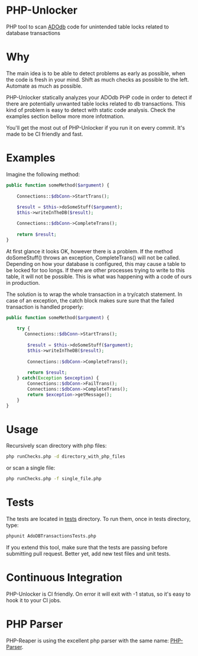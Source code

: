 PHP-Unlocker
==========
PHP tool to scan [ADOdb](http://adodb.sourceforge.net) code for unintended table locks related to database transactions

Why
===
The main idea is to be able to detect problems as early as possible, when the code is fresh in your mind. Shift as much checks as possible to the left. Automate as much as possible. 

PHP-Unlocker statically analyzes your ADOdb PHP code in order to detect if there are potentially unwanted table locks related to db transactions. This kind of problem is easy to detect with static code analysis. Check the examples section bellow more more infotmation.  

You'll get the most out of PHP-Unlocker if you run it on every commit. It's made to be CI friendly and fast.


Examples
========

Imagine the following method:

```php
public function someMethod($argument) {
        
    Connections::$dbConn->StartTrans();
    
    $result = $this->doSomeStuff($argument);
    $this->writeInTheDB($result);        

    Connections::$dbConn->CompleteTrans();
    
    return $result;
}
```

At first glance it looks OK, however there is a problem. If the method doSomeStuff() throws an exception, CompleteTrans() will not be called. Depending on how your database is configured, this may cause a table to be locked for too longs. If there are other processes trying to write to this table, it will not be possible. This is what was happening with a code of ours in production.

The solution is to wrap the whole transaction in a try/catch statement. In case of an exception, the catch block makes sure sure that the failed transaction is handled properly:  

 ```php
 public function someMethod($argument) {
    
     try {
        Connections::$dbConn->StartTrans();
             
         $result = $this->doSomeStuff($argument);
         $this->writeInTheDB($result);        
         
         Connections::$dbConn->CompleteTrans();
             
         return $result;
     } catch(Exception $exception) {
         Connections::$dbConn->FailTrans();
         Connections::$dbConn->CompleteTrans();
         return $exception->getMessage();   
     }         
}
 ```
 

Usage
=====
Recursively scan directory with php files:

```bash
php runChecks.php -d directory_with_php_files
```

or scan a single file:

```bash
php runChecks.php -f single_file.php
```


Tests
=====
The tests are located in [tests](https://github.com/emanuil/php-unlocker/tree/master/tests) directory. To run them, once in tests directory, type:
```bash
phpunit AdoDBTransactionsTests.php
```
If you extend this tool, make sure that the tests are passing before submitting pull request. Better yet, add new test files and unit tests. 

Continuous Integration
======================
PHP-Unlocker is CI friendly. On error it will exit with -1 status, so it's easy to hook it to your CI jobs.

PHP Parser
==========
PHP-Reaper is using the excellent php parser with the same name: [PHP-Parser](https://github.com/nikic/PHP-Parser).
